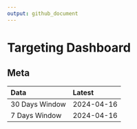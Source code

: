 ```yaml
---
output: github_document
---
```


# Targeting Dashboard



## Meta


|Data           |Latest     |
|:--------------|:----------|
|30 Days Window |2024-04-16 |
|7 Days Window  |2024-04-16 |
